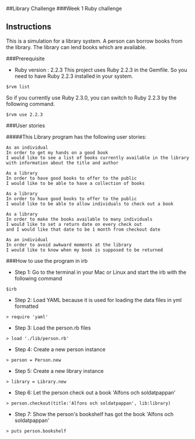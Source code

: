 ##Library Challenge
###Week 1 Ruby challenge

Instructions
-------
This is a simulation for a library system. A person can borrow books from the
library. The library can lend books which are available.

###Prerequisite
* Ruby version : 2.2.3
This project uses Ruby 2.2.3 in the Gemfile. So you need to have Ruby 2.2.3
installed in your system.
```
$rvm list
```
So if you currently use Ruby 2.3.0, you can switch to Ruby 2.2.3 by the
following command.

```
$rvm use 2.2.3
```

###User stories

#####This Library program has the following user stories:

```
As an individual
In order to get my hands on a good book
I would like to see a list of books currently available in the library
with information about the title and author
```

```
As a library
In order to have good books to offer to the public
I would like to be able to have a collection of books
```

```
As a library
In order to have good books to offer to the public
I would like to be able to allow individuals to check out a book
```

```
As a library
In order to make the books available to many individuals
I would like to set a return date on every check out
and I would like that date to be 1 month from checkout date
```

```
As an individual
In order to avoid awkward moments at the library
I would like to know when my book is supposed to be returned
```

###How to use the program in irb
* Step 1: Go to the terminal in your Mac or Linux and start the irb with the
following command
```
$irb
```
* Step 2: Load YAML because it is used for loading the data files in yml formatted
```
> require 'yaml'
```
* Step 3: Load the person.rb files
```
> load './lib/person.rb'
```
* Step 4: Create a new person instance
```
> person = Person.new
```
* Step 5: Create a new library instance
```
> library = Library.new
```
* Step 6: Let the person check out a book 'Alfons och soldatpappan'
```
> person.checkout(title:'Alfons och soldatpappan', lib:library)
```
* Step 7: Show the person's bookshelf has got the book 'Alfons och soldatpappan'
```
> puts person.bookshelf
```
